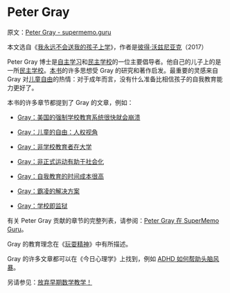 # Peter Gray

原文：[Peter Gray - supermemo.guru](https://supermemo.guru/wiki/Peter_Gray)

本文选自《[我永远不会送我的孩子上学](https://supermemo.guru/wiki/Problem_of_Schooling)》，作者是[彼得·沃兹尼亚克](https://supermemo.guru/wiki/Piotr_Wozniak)（2017）

Peter Gray 博士是[自主学习](https://supermemo.guru/wiki/Self-directed_learning)和[民主学校](https://supermemo.guru/wiki/Democratic_school)的一位主要倡导者。他自己的儿子上的是一所[民主学校](https://supermemo.guru/wiki/Democratic_school)。[本书](https://supermemo.guru/wiki/Problem_of_Schooling)的许多思想受 Gray 的研究和著作启发。最重要的灵感来自 Gray 对[儿童自由](https://supermemo.guru/wiki/Free_learning)的热情：对于成年而言，没有什么准备比相信孩子的自我教育能力更好了。

本书的许多章节都提到了 Gray 的文章，例如：

- [Gray：美国的强制学校教育系统很快就会崩溃](https://supermemo.guru/wiki/Gray:_Coercive_school_system_will_collapse_soon)

- [Gray：儿童的自由：人权视角](https://supermemo.guru/wiki/Children’s_Freedom:_A_Human_Rights_Perspective)

- [Gray：非学校教育者在大学](https://supermemo.guru/wiki/Gray_on_unschoolers_at_college)

- [Gray：非正式运动有助于社会化](https://supermemo.guru/wiki/Gray:_Informal_sports_favor_socialization)

- [Gray：自我教育的时间成本很高](https://supermemo.guru/wiki/Gray:_Self-education_carries_a_high_cost_in_time)

- [Gray：霸凌的解决方案](https://supermemo.guru/wiki/Gray:_Solution_to_bullying)

- [Gray：学校即监狱](https://supermemo.guru/wiki/Gray:_School_is_prison)

有关 Peter Gray 贡献的章节的完整列表，请参阅：[Peter Gray 在 SuperMemo Guru](https://supermemo.guru/wiki/Special:WhatLinksHere/Peter_Gray)。

Gray 的教育理念在《[玩耍精神](http://www.freetolearnbook.com/)》中有所描述。

Gray 的许多文章都可以在《今日心理学》上找到，例如 [ADHD 如何帮助头脑风暴](http://www.psychologytoday.com/blog/freedom-learn/201603/adhd-creativity-and-the-concept-group-intelligence)。

另请参见：[放弃早期数学教学！](https://supermemo.guru/wiki/Abandon_early_math_instruction!)